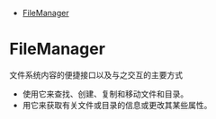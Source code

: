 <!-- @import "[TOC]" {cmd="toc" depthFrom=1 depthTo=6 orderedList=false} -->

<!-- code_chunk_output -->

- [FileManager](#filemanager)

<!-- /code_chunk_output -->


# FileManager

文件系统内容的便捷接口以及与之交互的主要方式

* 使用它来查找、创建、复制和移动文件和目录。
* 用它来获取有关文件或目录的信息或更改其某些属性。